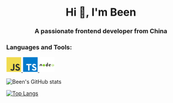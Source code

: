 <h1 align="center">Hi 👋, I'm Been</h1>
<h3 align="center">A passionate frontend developer from China</h3>
<p align="left">
</p>

<h3 align="left">Languages and Tools:</h3>
<p align="left">
  <a href="https://developer.mozilla.org/en-US/docs/Web/JavaScript" target="_blank" rel="noreferrer"> 
  <img src="https://raw.githubusercontent.com/devicons/devicon/master/icons/javascript/javascript-original.svg" alt="javascript" width="40" height="40"/> 
  </a> 
 
  <a href="https://www.typescriptlang.org/" target="_blank" rel="noreferrer"> 
    <img src="https://raw.githubusercontent.com/devicons/devicon/master/icons/typescript/typescript-original.svg" alt="typescript" width="40" height="40"/> 
  </a> 
   <a href="https://nodejs.org" target="_blank" rel="noreferrer"> 
    <img src="https://raw.githubusercontent.com/devicons/devicon/master/icons/nodejs/nodejs-original-wordmark.svg" alt="nodejs" width="40" height="40"/>
  </a> 
</p>

![Been's GitHub stats](https://github-readme-stats.vercel.app/api?username=Been101&show_icons=true&theme=jolly)

[![Top Langs](https://github-readme-stats.vercel.app/api/top-langs/?username=Been101&langs_count=8)](https://github.com/Been101/github-readme-stats)

